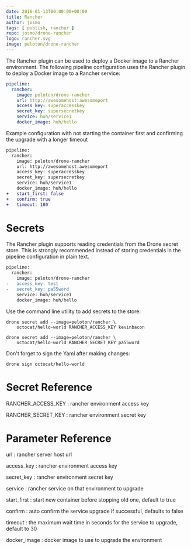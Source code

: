 ```yaml
---
date: 2016-01-13T00:00:00+00:00
title: Rancher
author: josmo
tags: [ publish, rancher ]
repo: josmo/drone-rancher
logo: rancher.svg
image: peloton/drone-rancher
---
```


The Rancher plugin can be used to deploy a Docker image to a Rancher environment. The following pipeline configuration uses the Rancher plugin to deploy a Docker image to a Rancher service:

```yaml
pipeline:
  rancher:
    image: peloton/drone-rancher
    url: http://awesomehost:awesomeport
    access_key: superaccesskey
    secret_key: supersecretkey
    service: huh/service1
    docker_image: huh/hello
```

Example configuration with not starting the container first and confirming the upgrade with a longer timeout

```diff
pipeline:
  rancher:
    image: peloton/drone-rancher
    url: http://awesomehost:awesomeport
    access_key: superaccesskey
    secret_key: supersecretkey
    service: huh/service1
    docker_image: huh/hello
+   start_first: false
+   confirm: true
+   timeout: 180
```


# Secrets

The Rancher plugin supports reading credentials from the Drone secret store. This is strongly recommended instead of storing credentials in the pipeline configuration in plain text.

```diff
pipeline:
  rancher:
    image: peloton/drone-rancher
-   access_key: test
-   secret_key: pa55word
    service: huh/service1
    docker_image: huh/hello
```

Use the command line utility to add secrets to the store:

```nohighlight
drone secret add --image=peloton/rancher \
    octocat/hello-world RANCHER_ACCESS_KEY kevinbacon

drone secret add --image=peloton/rancher \
    octocat/hello-world RANCHER_SECRET_KEY pa55word
```

Don't forget to sign the Yaml after making changes:

```nohighlight
drone sign octocat/hello-world
```

# Secret Reference

RANCHER_ACCESS_KEY
: rancher environment access key 

RANCHER_SECRET_KEY
: rancher environment secret key

# Parameter Reference

url
: rancher server host url

access_key
: rancher environment access key

secret_key
: rancher environment secret key

service
: rancher service on that environment to upgrade

start_first
: start new container before stopping old one, default to true

confirm
: auto confirm the service upgrade if successful, defaults to false

timeout
: the maximum wait time in seconds for the service to upgrade, default to 30

docker_image
: docker image to use to upgrade the environment


